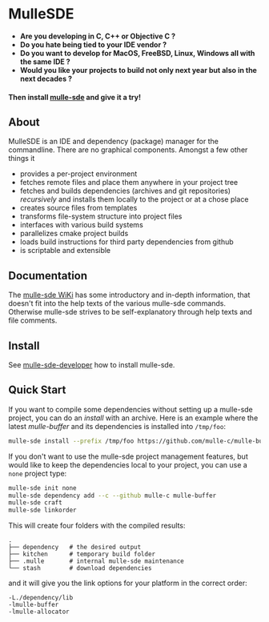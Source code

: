 # MulleSDE

* <b>Are you developing in C, C++ or Objective C ?</b>
* <b>Do you hate being tied to your IDE vendor ?</b>
* <b>Do you want to develop for MacOS, FreeBSD, Linux, Windows all with the same IDE ?</b>
* <b>Would you like your projects to build not only next year but also in the next decades ?</b>

#### Then install [mulle-sde](//github.com/mulle-sde) and give it a try! 

## About

MulleSDE is an IDE and dependency (package) manager for the commandline. There are no graphical components.
Amongst a few other things it

* provides a per-project environment
* fetches remote files and place them anywhere in your project tree
* fetches and builds dependencies (archives and git repositories) *recursively* and installs them locally to the project or at a chose place
* creates source files from templates
* transforms file-system structure into project files
* interfaces with various build systems
* parallelizes cmake project builds
* loads build instructions for third party dependencies from github
* is scriptable and extensible

## Documentation

The [mulle-sde WiKi](//github.com/mulle-sde/mulle-sde/wiki) has some introductory and
in-depth information, that doesn't fit into the help texts of the various mulle-sde commands. 
Otherwise mulle-sde strives to be self-explanatory through help texts and file comments.


## Install

See [mulle-sde-developer](//github.com/mulle-sde/mulle-sde-developer) how
to install mulle-sde.


## Quick Start

If you want to compile some dependencies without setting up a mulle-sde project,
you can do an *install* with an archive. Here is an example where the latest *mulle-buffer*
and its dependencies is installed into `/tmp/foo`:

``` bash
mulle-sde install --prefix /tmp/foo https://github.com/mulle-c/mulle-buffer/archive/latest.tar.gz
```

If you don't want to use the mulle-sde project management features, but would like to
keep the dependencies local to your project, you can use a `none` project type:

``` bash
mulle-sde init none
mulle-sde dependency add --c --github mulle-c mulle-buffer
mulle-sde craft
mulle-sde linkorder
```

This will create four folders with the compiled results:

```
.
├── dependency   # the desired output
├── kitchen      # temporary build folder
├── .mulle       # internal mulle-sde maintenance
└── stash        # download dependencies
```

and it will give you the link options for your platform in the correct order:

```
-L./dependency/lib
-lmulle-buffer
-lmulle-allocator
```
